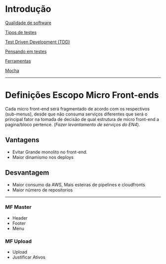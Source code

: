 # Introdução

[Qualidade de software](qualidade.md)

[Tipos de testes](tipos.md)

[Test Driven Development (TDD)](tdd.md)

[Pensando em testes](pensamentos.md)

[Ferramentas](ferramentas.md)

[Mocha](mocha/README.md)

---
# Definições Escopo Micro Front-ends
Cada micro front-end será fragmentado de acordo com os respectivos (sub-menus), desde que não consuma serviços diferentes que será o principal fator na tomada de decisão de qual estrutura de micro front-end a pagina/bloco pertence.
(*Fazer levantamento de serviços do EN4*).

## Vantagens
- Evitar Grande monolito no front-end.
- Maior dinamismo nos deploys

## Desvantagem
- Maior consumo da AWS, Mais esteiras de pipelines e cloudfronts
- Maior número de repositorios

---
### MF Master
  - Header
  - Footer
  - Menu

### MF Upload 
  - Upload
  - Justificar Ativos

